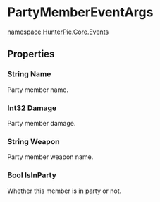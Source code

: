 # PartyMemberEventArgs
<a href="?p=EventArgs/HunterPie.Core.Events.md"><ns>namespace HunterPie.Core.Events</ns></a>

## Properties

### <Type>String</Type> Name

Party member name.
### <Type>Int32</Type> Damage

Party member damage.
### <Type>String</Type> Weapon

Party member weapon name.
### <Type>Bool</Type> IsInParty

Whether this member is in party or not.
